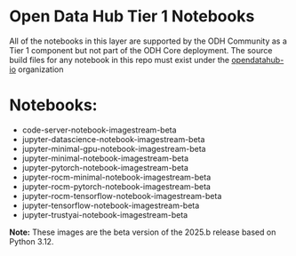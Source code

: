 Open Data Hub Tier 1 Notebooks
===

All of the notebooks in this layer are supported by the ODH Community as a Tier 1 component but not part of the ODH Core deployment.
The source build files for any notebook in this repo must exist under the [opendatahub-io](https://github.com/opendatahub-io) organization

Notebooks:
===
- code-server-notebook-imagestream-beta
- jupyter-datascience-notebook-imagestream-beta
- jupyter-minimal-gpu-notebook-imagestream-beta
- jupyter-minimal-notebook-imagestream-beta
- jupyter-pytorch-notebook-imagestream-beta
- jupyter-rocm-minimal-notebook-imagestream-beta
- jupyter-rocm-pytorch-notebook-imagestream-beta
- jupyter-rocm-tensorflow-notebook-imagestream-beta
- jupyter-tensorflow-notebook-imagestream-beta
- jupyter-trustyai-notebook-imagestream-beta

**Note:** These images are the beta version of the 2025.b release based on Python 3.12.
